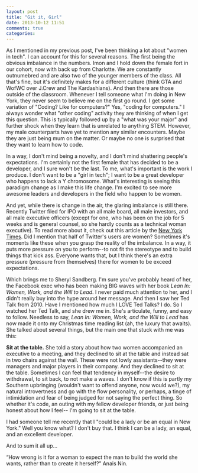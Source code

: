 ```yaml
---
layout: post
title: "Git it, Girl"
date: 2013-10-12 11:51
comments: true
categories:
---
```



As I mentioned in my previous post, I've been thinking a lot about "women in tech". I can account for this for several reasons. The first being the obvious imbalance in the numbers. Imon and I hold down the female fort in our cohort, now with back up from Charlotte. We are constantly outnumebred and are also two of the younger members of the class. All that's fine, but it's definitely makes for a different culture (think GTA and WofWC over J.Crew and The Kardashians). And then there are those outside of the classroom. Whenever I tell someone what I'm doing in New York, they never seem to believe me on the first go round. I get some variation of "Coding? Like for computers?" Yes, "coding for computers." I always wonder what "other coding" activity they are thinking of when I get this question. This is typically followed up by a "what was your major" and further shock when they learn that is unrelated to anything STEM. However, my male counterparts have yet to mention any similar encounters. Maybe they are just being mum on the matter. Or maybe no one is surprised that they want to learn how to code.


In a way, I don't mind being a novelty, and I don't mind shattering people's expectations. I'm certainly not the first female that has decided to be a developer, and I sure won't be the last. To me, what's important is the work I produce. I don't want to be a "girl in tech"; I want to be a great developer who happens to lack a Y chromosome. What's interesting is seeing this paradigm change as I make this life change. I'm excited to see more awesome leaders and developers in the field who happen to be women.


And yet, while there is change in the air, the glaring imbalance is still there. Recently Twitter filed for IPO with an all male board, all male investors, and all male executive officers (except for one, who has been on the job for 5 weeks and is general counsel, so she hardly counts as a technical woman executive). To read more about it, check out this article by the [New York Times](http://www.nytimes.com/2013/10/05/technology/as-tech-start-ups-surge-ahead-women-seem-to-be-left-behind.html?_r=0).  Did I mention that half of Twitter's users are women? Sometimes it's moments like these when you grasp the reality of the imbalance. In a way, it puts more pressure on you to perform--to not fit the stereotype and to build things that kick ass. Everyone wants that, but I think there's an extra pressure (pressure from themselves) there for women to be exceed expectations.


Which brings me to Sheryl Sandberg. I'm sure you've probably heard of her, the Facebook exec who has been making BIG waves with her book *Lean In: Women, Work, and the Will to Lead*. I never paid much attention to her, and I didn't really buy into the hype around her message. And then I saw her Ted Talk from 2010. Have I mentioned how much I LOVE Ted Talks? I do. So I watched her Ted Talk, and she drew me in. She's articulate, funny, and easy to follow. Needless to say, *Lean In: Women, Work, and the Will to Lead* has now made it onto my Christmas time reading list (ah, the luxury that awaits). She talked about several things, but the main one that stuck with me was this:


**Sit at the table.** She told a story about how two women accompanied an executive to a meeting, and they declined to sit at the table and instead sat in two chairs against the wall. These were not lowly assistants--they were managers and major players in their company. And they declined to sit at the table. Sometimes I can feel that tendency in myself--the desire to withdrawal, to sit back, to not make a waves. I don't know if this is partly my Southern upbringing (wouldn't want to offend anyone, now would we?), my natural introvertness and go with the flow personality, or perhaps, a tinge of intimidation and fear of being judged for not saying the perfect thing. So whether it's code, an outing with my fellow developer friends, or just being honest about how I feel-- I'm going to sit at the table.


I had someone tell me recently that I "could be a lady or be an equal in New York." Well you know what? I don't buy that. I think I can be a lady, an equal, and an excellent developer.

And to sum it all up...

“How wrong is it for a woman to expect the man to build the world she wants, rather than to create it herself?” Anais Nin.
